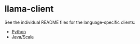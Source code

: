 # llama-client

See the individual README files for the language-specific clients:

* [Python](python/README.md)
* [Java/Scala](scala/README.md)
